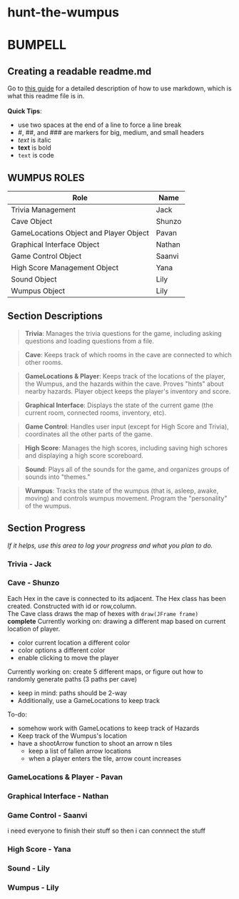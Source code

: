 # hunt-the-wumpus
# BUMPELL
## Creating a readable readme.md
Go to [this guide](https://www.markdownguide.org/cheat-sheet/) for a detailed description of how to use markdown, which is what this readme file is in.    
<br>**Quick Tips**:
 - use two spaces at the end of a line to force a line break
 - #, ##, and ### are markers for big, medium, and small headers
 - *text* is italic
 - **text** is bold
 - `text` is code

## WUMPUS ROLES
| Role                                   | Name   |
|----------------------------------------|--------|
| Trivia Management                      | Jack   |
| Cave Object                            | Shunzo |
| GameLocations Object and Player Object | Pavan  |
| Graphical Interface Object             | Nathan |
| Game Control Object                    | Saanvi |
| High Score Management Object           | Yana   |
| Sound Object                           | Lily   |
| Wumpus Object                          | Lily   |
      
## Section Descriptions
>**Trivia**: Manages the trivia questions for the game, including asking questions and loading questions from a file.

>**Cave**: Keeps track of which rooms in the cave are connected to which other rooms.

>**GameLocations & Player**: Keeps track of the locations of the player, the Wumpus, and the hazards within the cave. Proves "hints" about nearby hazards. Player object keeps the player's inventory and score.

>**Graphical Interface**: Displays the state of the current game (the current room, connected rooms, inventory, etc).

>**Game Control**: Handles user input (except for High Score and Trivia), coordinates all the other parts of the game.

>**High Score**: Manages the high scores, including saving high schores and displaying a high score scoreboard.

>**Sound**: Plays all of the sounds for the game, and organizes groups of sounds into "themes."

>**Wumpus**: Tracks the state of the wumpus (that is, asleep, awake, moving) and controls wumpus movement. Program the "personality" of the wumpus.  

## Section Progress
*If it helps, use this area to log your progress and what you plan to do.*

### Trivia - Jack

### Cave - Shunzo
Each Hex in the cave is connected to its adjacent.
The Hex class has been created. Constructed with id or row,column.  
The Cave class draws the map of hexes with `draw(JFrame frame)`  
**complete** Currently working on: drawing a different map based on current location of player.  
- color current location a different color
- color options a different color
- enable clicking to move the player
  
  
Currently working on: create 5 different maps, or figure out how to randomly generate paths (3 paths per cave)
  - keep in mind: paths should be 2-way
  - Additionally, use a GameLocations to keep track


To-do:  
- somehow work with GameLocations to keep track of Hazards
- Keep track of the Wumpus's location
- have a shootArrow function to shoot an arrow n tiles
  - keep a list of fallen arrow locations
  - when a player enters the tile, arrow count increases

### GameLocations & Player - Pavan

### Graphical Interface - Nathan

### Game Control - Saanvi
i need everyone to finish their stuff so then i can connnect the stuff

### High Score - Yana

### Sound - Lily

### Wumpus - Lily
